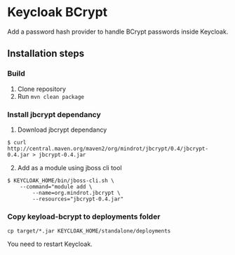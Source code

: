 # Keycloak BCrypt

Add a password hash provider to handle BCrypt passwords inside Keycloak.

## Installation steps

### Build

1. Clone repository
2. Run `mvn clean package`

### Install jbcrypt dependancy

1. Download jbcrypt dependancy
```
$ curl http://central.maven.org/maven2/org/mindrot/jbcrypt/0.4/jbcrypt-0.4.jar > jbcrypt-0.4.jar
```

2. Add as a module using jboss cli tool
```
$ KEYCLOAK_HOME/bin/jboss-cli.sh \
    --command="module add \
        --name=org.mindrot.jbcrypt \
        --resources="jbcrypt-0.4.jar"
```

### Copy keyload-bcrypt to deployments folder
```
cp target/*.jar KEYCLOAK_HOME/standalone/deployments
```

You need to restart Keycloak.
